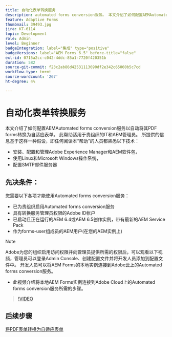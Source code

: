 ```yaml
---
title: 自动化表单转换服务
description: automated forms conversion服务。 本文介绍了如何配置AEMAutomated forms conversion服务以自动将其PDF forms转换为自适应表单。 此帮助适用于贵组织的IT和AEM管理员。
feature: Adaptive Forms
thumbnail: 39493.jpg
jira: KT-6114
topic: Development
role: Admin
level: Beginner
badgeIntegration: label="集成" type="positive"
badgeVersions: label="AEM Forms 6.5" before-title="false"
exl-id: 0715a2cc-c042-4ddc-85a1-7720f420351b
duration: 582
source-git-commit: f23c2ab86d42531113690df2e342c65060b5c7cd
workflow-type: tm+mt
source-wordcount: '267'
ht-degree: 4%

---
```


# 自动化表单转换服务

本文介绍了如何配置AEMAutomated forms conversion服务以自动将其PDF forms转换为自适应表单。 此帮助适用于贵组织的IT和AEM管理员。 所提供的信息基于这样一种假设，即任何阅读本“帮助”的人员都熟悉以下技术：

* 安装、配置和管理Adobe Experience Manager和AEM软件包，
* 使用Linux和Microsoft Windows操作系统，
* 配置SMTP邮件服务器

## 先决条件：

您需要以下各项才能使用Automated forms conversion服务：

* 已为贵组织启用Automated forms conversion服务
* 具有转换服务管理员权限的Adobe ID帐户
* 已启动且正在运行的AEM 6.4或AEM 6.5创作实例，带有最新的AEM Service Pack
* 作为forms-user组成员的AEM用户(在您的AEM实例上)

>[!NOTE]
>Adobe为您的组织启用访问权限并向管理员提供所需的权限后，可以观看以下视频，管理员可以登录Admin Console、创建配置文件并将开发人员添加到配置文件中。 开发人员可以将AEM Forms的本地实例连接到Adobe云上的Automated forms conversion服务。

* 此视频介绍将本地AEM Forms实例连接到Adobe Cloud上的Automated forms conversion服务所需的步骤。

>[!VIDEO](https://video.tv.adobe.com/v/39493?quality=12&learn=on)

## 后续步骤

[将PDF表单转换为自适应表单](./convert-pdf-form-into-adaptive-form.md)